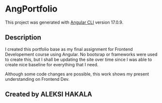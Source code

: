 # AngPortfolio

This project was generated with [Angular CLI](https://github.com/angular/angular-cli) version 17.0.9.

## Description

I created this portfolio base as my final assignment for Frontend Developement course using Angular.
No bootsrap or frameworks were used to create this, but I shall be updating the site over time since I
was able to create nice baseline for everything that I need.

Although some code changes are possible, this work shows my present understanding on Frontend Dev.

## Created by ALEKSI HAKALA
